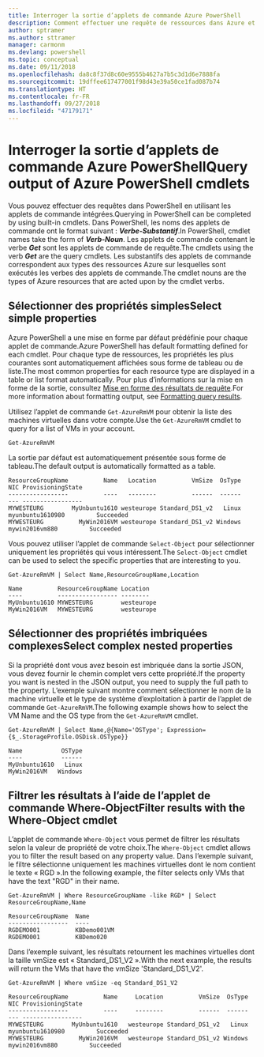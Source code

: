 ```yaml
---
title: Interroger la sortie d’applets de commande Azure PowerShell
description: Comment effectuer une requête de ressources dans Azure et mettre en forme les résultats.
author: sptramer
ms.author: sttramer
manager: carmonm
ms.devlang: powershell
ms.topic: conceptual
ms.date: 09/11/2018
ms.openlocfilehash: da8c8f37d8c60e9555b4627a7b5c3d1d6e7888fa
ms.sourcegitcommit: 19dffee617477001f98d43e39a50ce1fad087b74
ms.translationtype: HT
ms.contentlocale: fr-FR
ms.lasthandoff: 09/27/2018
ms.locfileid: "47179171"
---
```

# <a name="query-output-of-azure-powershell-cmdlets"></a><span data-ttu-id="16472-103">Interroger la sortie d’applets de commande Azure PowerShell</span><span class="sxs-lookup"><span data-stu-id="16472-103">Query output of Azure PowerShell cmdlets</span></span>

<span data-ttu-id="16472-104">Vous pouvez effectuer des requêtes dans PowerShell en utilisant les applets de commande intégrées.</span><span class="sxs-lookup"><span data-stu-id="16472-104">Querying in PowerShell can be completed by using built-in cmdlets.</span></span> <span data-ttu-id="16472-105">Dans PowerShell, les noms des applets de commande ont le format suivant : **_Verbe-Substantif_**.</span><span class="sxs-lookup"><span data-stu-id="16472-105">In PowerShell, cmdlet names take the form of **_Verb-Noun_**.</span></span> <span data-ttu-id="16472-106">Les applets de commande contenant le verbe **_Get_** sont les applets de commande de requête.</span><span class="sxs-lookup"><span data-stu-id="16472-106">The cmdlets using the verb **_Get_** are the query cmdlets.</span></span> <span data-ttu-id="16472-107">Les substantifs des applets de commande correspondent aux types des ressources Azure sur lesquelles sont exécutés les verbes des applets de commande.</span><span class="sxs-lookup"><span data-stu-id="16472-107">The cmdlet nouns are the types of Azure resources that are acted upon by the cmdlet verbs.</span></span>

## <a name="select-simple-properties"></a><span data-ttu-id="16472-108">Sélectionner des propriétés simples</span><span class="sxs-lookup"><span data-stu-id="16472-108">Select simple properties</span></span>

<span data-ttu-id="16472-109">Azure PowerShell a une mise en forme par défaut prédéfinie pour chaque applet de commande.</span><span class="sxs-lookup"><span data-stu-id="16472-109">Azure PowerShell has default formatting defined for each cmdlet.</span></span> <span data-ttu-id="16472-110">Pour chaque type de ressources, les propriétés les plus courantes sont automatiquement affichées sous forme de tableau ou de liste.</span><span class="sxs-lookup"><span data-stu-id="16472-110">The most common properties for each resource type are displayed in a table or list format automatically.</span></span> <span data-ttu-id="16472-111">Pour plus d’informations sur la mise en forme de la sortie, consultez [Mise en forme des résultats de requête](formatting-output.md).</span><span class="sxs-lookup"><span data-stu-id="16472-111">For more information about formatting output, see [Formatting query results](formatting-output.md).</span></span>

<span data-ttu-id="16472-112">Utilisez l’applet de commande `Get-AzureRmVM` pour obtenir la liste des machines virtuelles dans votre compte.</span><span class="sxs-lookup"><span data-stu-id="16472-112">Use the `Get-AzureRmVM` cmdlet to query for a list of VMs in your account.</span></span>

```azurepowershell-interactive
Get-AzureRmVM
```

<span data-ttu-id="16472-113">La sortie par défaut est automatiquement présentée sous forme de tableau.</span><span class="sxs-lookup"><span data-stu-id="16472-113">The default output is automatically formatted as a table.</span></span>

```output
ResourceGroupName          Name   Location          VmSize  OsType              NIC ProvisioningState
-----------------          ----   --------          ------  ------              --- -----------------
MYWESTEURG        MyUnbuntu1610 westeurope Standard_DS1_v2   Linux myunbuntu1610980         Succeeded
MYWESTEURG          MyWin2016VM westeurope Standard_DS1_v2 Windows   mywin2016vm880         Succeeded
```

<span data-ttu-id="16472-114">Vous pouvez utiliser l’applet de commande `Select-Object` pour sélectionner uniquement les propriétés qui vous intéressent.</span><span class="sxs-lookup"><span data-stu-id="16472-114">The `Select-Object` cmdlet can be used to select the specific properties that are interesting to you.</span></span>

```azurepowershell-interactive
Get-AzureRmVM | Select Name,ResourceGroupName,Location
```

```output
Name          ResourceGroupName Location
----          ----------------- --------
MyUnbuntu1610 MYWESTEURG        westeurope
MyWin2016VM   MYWESTEURG        westeurope
```

## <a name="select-complex-nested-properties"></a><span data-ttu-id="16472-115">Sélectionner des propriétés imbriquées complexes</span><span class="sxs-lookup"><span data-stu-id="16472-115">Select complex nested properties</span></span>

<span data-ttu-id="16472-116">Si la propriété dont vous avez besoin est imbriquée dans la sortie JSON, vous devez fournir le chemin complet vers cette propriété.</span><span class="sxs-lookup"><span data-stu-id="16472-116">If the property you want is nested in the JSON output, you need to supply the full path to the property.</span></span> <span data-ttu-id="16472-117">L’exemple suivant montre comment sélectionner le nom de la machine virtuelle et le type de système d’exploitation à partir de l’applet de commande `Get-AzureRmVM`.</span><span class="sxs-lookup"><span data-stu-id="16472-117">The following example shows how to select the VM Name and the OS type from the `Get-AzureRmVM` cmdlet.</span></span>

```azurepowershell-interactive
Get-AzureRmVM | Select Name,@{Name='OSType'; Expression={$_.StorageProfile.OSDisk.OSType}}
```

```output
Name           OSType
----           ------
MyUnbuntu1610   Linux
MyWin2016VM   Windows
```

## <a name="filter-results-with-the-where-object-cmdlet"></a><span data-ttu-id="16472-118">Filtrer les résultats à l’aide de l’applet de commande Where-Object</span><span class="sxs-lookup"><span data-stu-id="16472-118">Filter results with the Where-Object cmdlet</span></span>

<span data-ttu-id="16472-119">L’applet de commande `Where-Object` vous permet de filtrer les résultats selon la valeur de propriété de votre choix.</span><span class="sxs-lookup"><span data-stu-id="16472-119">The `Where-Object` cmdlet allows you to filter the result based on any property value.</span></span> <span data-ttu-id="16472-120">Dans l’exemple suivant, le filtre sélectionne uniquement les machines virtuelles dont le nom contient le texte « RGD ».</span><span class="sxs-lookup"><span data-stu-id="16472-120">In the following example, the filter selects only VMs that have the text "RGD" in their name.</span></span>

```azurepowershell-interactive
Get-AzureRmVM | Where ResourceGroupName -like RGD* | Select ResourceGroupName,Name
```

```output
ResourceGroupName  Name
-----------------  ----
RGDEMO001          KBDemo001VM
RGDEMO001          KBDemo020
```

<span data-ttu-id="16472-121">Dans l’exemple suivant, les résultats retournent les machines virtuelles dont la taille vmSize est « Standard_DS1_V2 ».</span><span class="sxs-lookup"><span data-stu-id="16472-121">With the next example, the results will return the VMs that have the vmSize 'Standard_DS1_V2'.</span></span>

```azurepowershell-interactive
Get-AzureRmVM | Where vmSize -eq Standard_DS1_V2
```

```output
ResourceGroupName          Name     Location          VmSize  OsType              NIC ProvisioningState
-----------------          ----     --------          ------  ------              --- -----------------
MYWESTEURG        MyUnbuntu1610   westeurope Standard_DS1_v2   Linux myunbuntu1610980         Succeeded
MYWESTEURG          MyWin2016VM   westeurope Standard_DS1_v2 Windows   mywin2016vm880         Succeeded
```